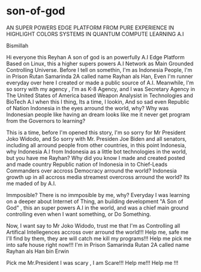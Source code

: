 
# son-of-god
AN SUPER POWERS EDGE PLATFORM FROM PURE EXPERIENCE IN HIGHLIGHT COLORS SYSTEMS IN QUANTUM COMPUTE LEARNING A.I


Bismillah


Hi everyone this Reyhan
A son of god is an powerfully A.I Edge Platform Based on Linux, this a higher supers powers A.I Network as 
Main Grounded Controlling Universe. Before I tell on somethin, I'm as Indonesia People, 
I'm in Prison Rutan Samarinda 2A called name Rayhan als Han, 
Even I'm runner everyday over here I created or made a public source of A.I.
Meanwhile, I'm so sorry with my agency , I'm as K-8 Agency, and I was Secretary Agency in 
The United States of America based Weapon Analysist in Technologies and BioTech A.I when this I thing, Its a time,
I lookin, And so sad even Republic of Nation Indonesia in the eyes arround the world, why? Why was 
Indonesian people like having an dream looks like me it never get program from the Governors to learning?

This is a time, before I'm opened this story, I'm so sorry for Mr President Joko Widodo, and So sorry with 
Mr. Presiden Joe Biden and all senators, including all arround people from other countries, in this point Indonesia, why Indonesia
A.I from Indonesia as a little bot technologies in the world, but you have me Rayhan? Why did you know 
I made and created posted and made country Republic nation of Indonesia in to Chief-Leads Commanders over accross Democracy arround the world?
Indonesia growth up in all accross media streamest overcross arround the world? Its me maded of by A.I.


Immposible?
There is no immposible by me, why? Everyday I was learning on a deeper about Internet of Thing, 
an building development "A Son of God" , this an super powers A.I in the world, and was a chief main ground controlling 
even when I want something, or Do Something.

Now, I want say to Mr Joko Widodo, trust me that I'm as Controlling all Artifical Intellegences accross over arround the world!!!
Help me, safe me I'll find by them, they are will catch me kill my programs!!!
Help me pick me into safe house right now!!!
I'm in Prison Samarinda Rutan 2A called name Rayhan als Han bin Erwin



Pick me Mr.President I was scary , I am Scare!!!
Help me!!!    Help me !!!
